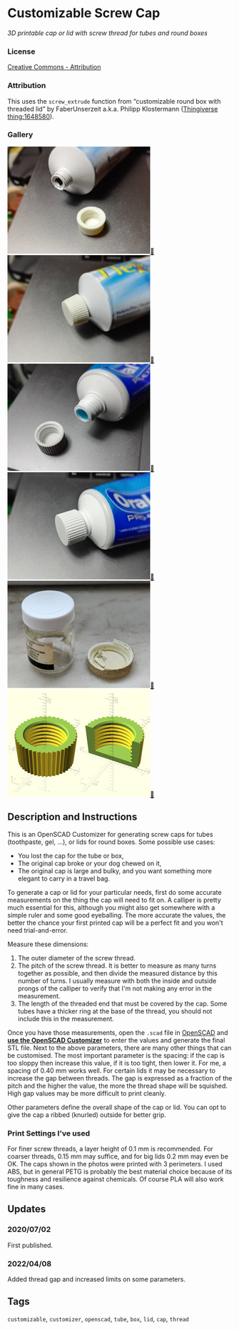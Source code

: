# Customizable Screw Cap
*3D printable cap or lid with screw thread for tubes and round boxes*

### License
[Creative Commons - Attribution](https://creativecommons.org/licenses/by/4.0/)

### Attribution
This uses the `screw_extrude` function from “customizable round box with threaded lid” by FaberUnserzeit a.k.a. Philipp Klostermann ([Thingiverse thing:1648580](https://www.thingiverse.com/thing:1648580)).

### Gallery

![Photo 1](thumbs/cap1-off.jpg)[🔎](images/cap1-off.jpg) ![Photo 2](thumbs/cap1-on.jpg)[🔎](images/cap1-on.jpg) ![Photo 3](thumbs/cap2-off.jpg)[🔎](images/cap2-off.jpg) ![Photo 4](thumbs/cap2-on.jpg)[🔎](images/cap2-on.jpg) ![Photo 5](thumbs/cap3.jpg)[🔎](images/cap3.jpg) ![OpenSCAD Preview](thumbs/model.jpg)[🔎](images/model.jpg)


## Description and Instructions

This is an OpenSCAD Customizer for generating screw caps for tubes (toothpaste, gel, …), or lids for round boxes. Some possible use cases:
* You lost the cap for the tube or box,
* The original cap broke or your dog chewed on it,
* The original cap is large and bulky, and you want something more elegant to carry in a travel bag.

To generate a cap or lid for your particular needs, first do some accurate measurements on the thing the cap will need to fit on. A calliper is pretty much essential for this, although you might also get somewhere with a simple ruler and some good eyeballing. The more accurate the values, the better the chance your first printed cap will be a perfect fit and you won't need trial-and-error.

Measure these dimensions:
1. The outer diameter of the screw thread.
2. The pitch of the screw thread. It is better to measure as many turns together as possible, and then divide the measured distance by this number of turns. I usually measure with both the inside and outside prongs of the calliper to verify that I'm not making any error in the measurement.
3. The length of the threaded end that must be covered by the cap. Some tubes have a thicker ring at the base of the thread, you should not include this in the measurement.

Once you have those measurements, open the `.scad` file in [OpenSCAD](https://www.openscad.org/) and **[use the OpenSCAD Customizer](https://www.dr-lex.be/3d-printing/customizer.html)** to enter the values and generate the final STL file. Next to the above parameters, there are many other things that can be customised. The most important parameter is the spacing: if the cap is too sloppy then increase this value, if it is too tight, then lower it. For me, a spacing of 0.40 mm works well.
For certain lids it may be necessary to increase the gap between threads. The gap is expressed as a fraction of the pitch and the higher the value, the more the thread shape will be squished. High gap values may be more difficult to print cleanly.

Other parameters define the overall shape of the cap or lid. You can opt to give the cap a ribbed (knurled) outside for better grip.


### Print Settings I've used

For finer screw threads, a layer height of 0.1 mm is recommended. For coarser threads, 0.15 mm may suffice, and for big lids 0.2 mm may even be OK. The caps shown in the photos were printed with 3 perimeters. I used ABS, but in general PETG is probably the best material choice because of its toughness and resilience against chemicals. Of course PLA will also work fine in many cases.


## Updates

### 2020/07/02
First published.

### 2022/04/08
Added thread gap and increased limits on some parameters.


## Tags
`customizable`, `customizer`, `openscad`, `tube`, `box`, `lid`, `cap`, `thread`
